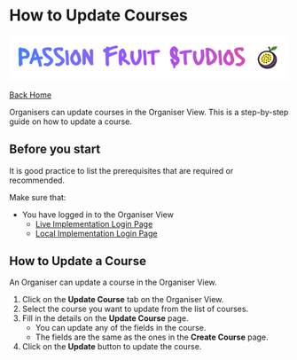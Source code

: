 # How to Update Courses
![Logo of dance organisation](images/PassionFruitLogo.png "Passion Fruit Studios Logo")

[Back Home](../README.md#organiser-view-docs)

Organisers can update courses in the Organiser View. This is a step-by-step guide on how to update a course.

## Before you start
It is good practice to list the prerequisites that are required or recommended.

Make sure that:
- You have logged in to the Organiser View
   - [Live Implementation Login Page]("https://passionfruitstudios.azurewebsites.net/login")
   - [Local Implementation Login Page]("http://localhost:3000/login")

## How to Update a Course
An Organiser can update a course in the Organiser View.

1. Click on the **Update Course** tab on the Organiser View.
2. Select the course you want to update from the list of courses.
3. Fill in the details on the **Update Course** page.
   - You can update any of the fields in the course.
   - The fields are the same as the ones in the **Create Course** page.
4. Click on the **Update** button to update the course.